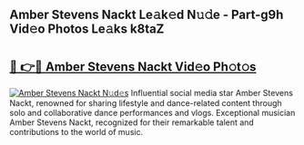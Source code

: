 ## Amber Stevens Nackt Le𝚊k𝚎d N𝚞𝚍e - Part-g9h Vid𝚎o Photos Le𝚊ks k8taZ

# <h2><a href="http://fb03czo.evod.top/?m=Amber+Stevens+Nackt">🔗 👉🔴 Amber Stevens Nackt Vid𝚎o Ph𝚘t𝚘s</a></h2>

[![Amber Stevens Nackt N𝚞d𝚎s](https://i.imgur.com/8V9OHl7.gif)](http://fb03czo.evod.top/?m=Amber+Stevens+Nackt)
Influential social media star Amber Stevens Nackt, renowned for sharing lifestyle and dance-related content through solo and collaborative dance performances and vlogs. Exceptional musician Amber Stevens Nackt, recognized for their remarkable talent and contributions to the world of music. 
